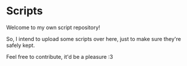 # Scripts

Welcome to my own script repository!

So, I intend to upload some scripts over here, just to make sure they're safely kept.

Feel free to contribute, it'd be a pleasure :3

